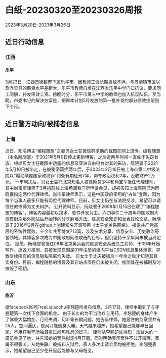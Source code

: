 # 白纸-20230320至20230326周报

2023年3月20日-2023年3月26日

## 近日行动信息

### 江西

#### 乐平

3月23日，江西景德镇市下属乐平市，因教师工资长期发放不满，与景德镇市区以及浮梁县的薪资水平差距大，乐平市教师自发在江西省乐平中学门口抗议，要求同工同酬，补发绩效工资。傍晚时分，乐平市第三中学的教师也加入抗议队伍。至当晚，市委书记的解决方案是，把原本计划5月发放的第一批补发的部分绩效提前到下个月。

## 近日警方动向/被捕者信息

### 上海

近日，知名博主“编程随想”之妻贝女士在微信群求助的截图在网上流传。编程随想（本名阮晓寰）于2021年5月9日停止更新博客，之后近两年时间一直处于失踪状态。根据贝女士在截图中透露的信息及亚洲自由电台对其的采访，阮晓寰于2021年5月10日被带走，在被秘密羁押两年后，于2023年2月10日被上海市第二中级法院以“煽动颠覆国家政权罪”判处有期徒刑7年，剥夺政治权利2年，没收财产2万元。
一审判决后，贝女士委托北京知名人权律師莫少平和尚宝军担任代理律师，其中尚宝军律师于3月初前往上海杨浦看守所申请会见，却被告知上海高院已为阮晓寰指定两位代理律师。尚宝军律师表示，这是中国政府常用的“占位”套路，因为每个当事人最多只能有两位代理律师。目前，贝女士仍在与法院交涉，希望可以请信任的律师为丈夫辩护。
公开资料显示，阮晓寰于2009年1月15日创建了“编程随想的博客”。博客内容最初以技术、软件开发为主。六四事件二十周年中国政府大规模封杀境外网站后开始转向分享翻墙方法、信息安全知识和发表政论文章。阮晓寰于2016年2月在github上创建知名开源项目《太子党关系网络》，揭露共产党高层的系统性腐败。十余年共写博文712篇，涉及技术分享、信息安全、历史政治等各领域。其博客多次成为中国政府网络攻击的目标，但仍坚持十余年间未被当局定位。
据悉，阮晓寰曾担任08年北京奥运会的信息安全系统总工程师，于09年开始写作。据各方推测，其被发现原因是01年注册的墙内平台CSDN信息集体泄露，导致后续所有的信息隐私隔离均失效。
贝女士于丈夫被捕后一年余之后才知晓其真实身份。目前，编程随想的博客及其它站点项目仍未被关闭，推测其在被捕时及时摧毁了密钥。

### 山东

#### 临沂

据facebook账号FreeLiqiaochu李翘楚所发布信息，3月17日，律师争取到了与李翘楚第一次线下会面的机会。
由于长久的为不当治疗与用药，李翘楚的身体产生了体重大幅增加、月经失调，幻听等长期问题。她告诉律师，她居住的监室里共有25人，空间逼仄，夜间只能侧身入睡。天气越来越热，她希望自己能够早日回家，不用在看守所独自挨过闷热难忍的日子。
律师从李翘楚处得知：法官大约一周前会见了她，并告知她的案件拟定4月开庭。同时明确表示案件不公开审理，家属不得旁听。从她失联、被捕和入狱后，家人多次申请会面均被拒绝。李翘楚表示，她希望自己至少在开庭后能够与父母相见。